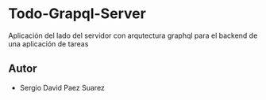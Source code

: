 # Todo-Grapql-Server

Aplicación del lado del servidor con arqutectura graphql para el backend de una aplicación de tareas 

## Autor

- Sergio David Paez Suarez